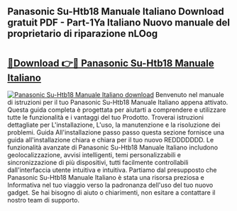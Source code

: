 ## Panasonic Su-Htb18 Manuale Italiano Download gratuit PDF - Part-1Ya Italiano Nuovo manuale del proprietario di riparazione nLOog

# <h2><a href="http://df9my4w.blite.top/?on=Panasonic+Su-Htb18+Manuale+Italiano">🔗Download 👉🔴 Panasonic Su-Htb18 Manuale Italiano</a></h2>

[![Panasonic Su-Htb18 Manuale Italiano download](https://i.imgur.com/lujVjoI.png)](http://df9my4w.blite.top/?on=Panasonic+Su-Htb18+Manuale+Italiano)
Benvenuto nel manuale di istruzioni per il tuo Panasonic Su-Htb18 Manuale Italiano appena attivato. Questa guida completa è progettata per aiutarti a comprendere e utilizzare tutte le funzionalità e i vantaggi del tuo Prodotto. Troverai istruzioni dettagliate per L'installazione, L'uso, la manutenzione e la risoluzione dei problemi. Guida All'installazione passo passo questa sezione fornisce una guida all'installazione chiara e chiara per il tuo nuovo REDDDDDDD. Le funzionalità avanzate di Panasonic Su-Htb18 Manuale Italiano includono geolocalizzazione, avvisi intelligenti, temi personalizzabili e sincronizzazione di più dispositivi, tutti facilmente controllabili dall'interfaccia utente intuitiva e intuitiva. Partiamo dal presupposto che Panasonic Su-Htb18 Manuale Italiano è stata una risorsa preziosa e Informativa nel tuo viaggio verso la padronanza dell'uso del tuo nuovo gadget. Se hai bisogno di aiuto o chiarimenti, non esitare a contattare il nostro team di supporto.
